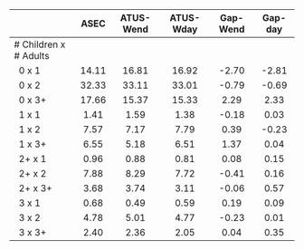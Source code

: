 
|                      |         ASEC |    ATUS-Wend |    ATUS-Wday |     Gap-Wend |      Gap-day |
| -------------------- | :----------: | :----------: | :----------: | :----------: | :----------: |
| # Children x # Adults |              |              |              |              |              |
| &nbsp;&nbsp;0 x 1    |        14.11 |        16.81 |        16.92 |        -2.70 |        -2.81 |
| &nbsp;&nbsp;0 x 2    |        32.33 |        33.11 |        33.01 |        -0.79 |        -0.69 |
| &nbsp;&nbsp;0 x 3+   |        17.66 |        15.37 |        15.33 |         2.29 |         2.33 |
| &nbsp;&nbsp;1 x 1    |         1.41 |         1.59 |         1.38 |        -0.18 |         0.03 |
| &nbsp;&nbsp;1 x 2    |         7.57 |         7.17 |         7.79 |         0.39 |        -0.23 |
| &nbsp;&nbsp;1 x 3+   |         6.55 |         5.18 |         6.51 |         1.37 |         0.04 |
| &nbsp;&nbsp;2+ x 1   |         0.96 |         0.88 |         0.81 |         0.08 |         0.15 |
| &nbsp;&nbsp;2+ x 2   |         7.88 |         8.29 |         7.72 |        -0.41 |         0.16 |
| &nbsp;&nbsp;2+ x 3+  |         3.68 |         3.74 |         3.11 |        -0.06 |         0.57 |
| &nbsp;&nbsp;3 x 1    |         0.68 |         0.49 |         0.59 |         0.19 |         0.09 |
| &nbsp;&nbsp;3 x 2    |         4.78 |         5.01 |         4.77 |        -0.23 |         0.01 |
| &nbsp;&nbsp;3 x 3+   |         2.40 |         2.36 |         2.05 |         0.04 |         0.35 |

